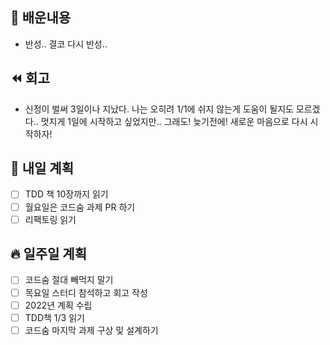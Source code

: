 
## 💬 배운내용

- 반성.. 결코 다시 반성..

## ⏪ 회고

- 신정이 벌써 3일이나 지났다. 나는 오히려 1/1에 쉬지 않는게 도움이 될지도 모르겠다.. 멋지게 1일에 시작하고 싶었지만.. 그래도! 늦기전에! 새로운 마음으로 다시 시작하자!

## 🔰 내일 계획

- [ ] TDD 책 10장까지 읽기
- [ ] 월요일은 코드숨 과제 PR 하기
- [ ] 리팩토링 읽기

## 🔥 일주일 계획

- [ ] 코드숨 절대 빼먹지 말기
- [ ] 목요일 스터디 참석하고 회고 작성
- [ ] 2022년 계획 수립
- [ ] TDD책 1/3 읽기
- [ ] 코드숨 마지막 과제 구상 및 설계하기
